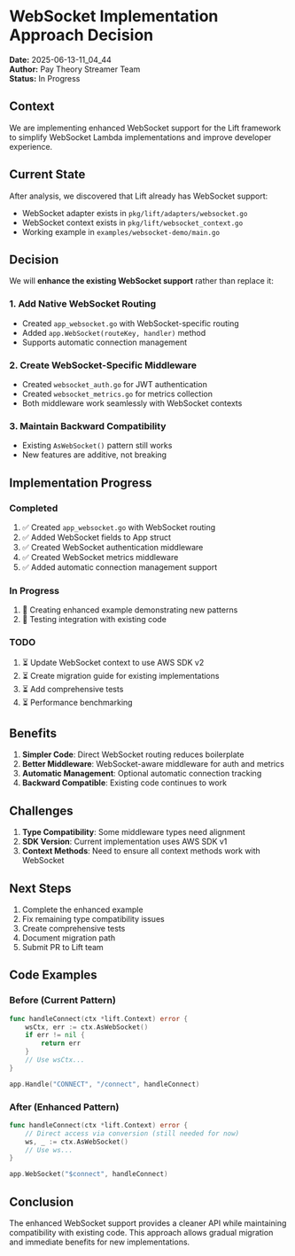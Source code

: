 # WebSocket Implementation Approach Decision

**Date:** 2025-06-13-11_04_44  
**Author:** Pay Theory Streamer Team  
**Status:** In Progress  

## Context

We are implementing enhanced WebSocket support for the Lift framework to simplify WebSocket Lambda implementations and improve developer experience.

## Current State

After analysis, we discovered that Lift already has WebSocket support:
- WebSocket adapter exists in `pkg/lift/adapters/websocket.go`
- WebSocket context exists in `pkg/lift/websocket_context.go`
- Working example in `examples/websocket-demo/main.go`

## Decision

We will **enhance the existing WebSocket support** rather than replace it:

### 1. Add Native WebSocket Routing
- Created `app_websocket.go` with WebSocket-specific routing
- Added `app.WebSocket(routeKey, handler)` method
- Supports automatic connection management

### 2. Create WebSocket-Specific Middleware
- Created `websocket_auth.go` for JWT authentication
- Created `websocket_metrics.go` for metrics collection
- Both middleware work seamlessly with WebSocket contexts

### 3. Maintain Backward Compatibility
- Existing `AsWebSocket()` pattern still works
- New features are additive, not breaking

## Implementation Progress

### Completed
1. ✅ Created `app_websocket.go` with WebSocket routing
2. ✅ Added WebSocket fields to App struct
3. ✅ Created WebSocket authentication middleware
4. ✅ Created WebSocket metrics middleware
5. ✅ Added automatic connection management support

### In Progress
1. 🔄 Creating enhanced example demonstrating new patterns
2. 🔄 Testing integration with existing code

### TODO
1. ⏳ Update WebSocket context to use AWS SDK v2
2. ⏳ Create migration guide for existing implementations
3. ⏳ Add comprehensive tests
4. ⏳ Performance benchmarking

## Benefits

1. **Simpler Code**: Direct WebSocket routing reduces boilerplate
2. **Better Middleware**: WebSocket-aware middleware for auth and metrics
3. **Automatic Management**: Optional automatic connection tracking
4. **Backward Compatible**: Existing code continues to work

## Challenges

1. **Type Compatibility**: Some middleware types need alignment
2. **SDK Version**: Current implementation uses AWS SDK v1
3. **Context Methods**: Need to ensure all context methods work with WebSocket

## Next Steps

1. Complete the enhanced example
2. Fix remaining type compatibility issues
3. Create comprehensive tests
4. Document migration path
5. Submit PR to Lift team

## Code Examples

### Before (Current Pattern)
```go
func handleConnect(ctx *lift.Context) error {
    wsCtx, err := ctx.AsWebSocket()
    if err != nil {
        return err
    }
    // Use wsCtx...
}

app.Handle("CONNECT", "/connect", handleConnect)
```

### After (Enhanced Pattern)
```go
func handleConnect(ctx *lift.Context) error {
    // Direct access via conversion (still needed for now)
    ws, _ := ctx.AsWebSocket()
    // Use ws...
}

app.WebSocket("$connect", handleConnect)
```

## Conclusion

The enhanced WebSocket support provides a cleaner API while maintaining compatibility with existing code. This approach allows gradual migration and immediate benefits for new implementations. 